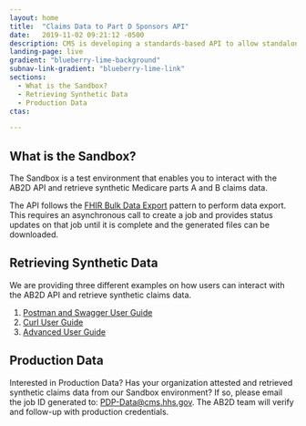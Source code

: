 ```yaml
---
layout: home
title:  "Claims Data to Part D Sponsors API"
date:   2019-11-02 09:21:12 -0500 
description: CMS is developing a standards-based API to allow standalone Medicare Part D plan (PDP) sponsors to retrieve Medicare claims data for their enrollees.
landing-page: live
gradient: "blueberry-lime-background"
subnav-link-gradient: "blueberry-lime-link"
sections:
  - What is the Sandbox?
  - Retrieving Synthetic Data
  - Production Data
ctas:

---
```

<style>
.ds-c-table td,
.ds-c-table th {
    padding: 0.3rem;
    font-size: small;
}
</style>

## What is the Sandbox?

The Sandbox is a test environment that enables you to interact with the AB2D API and retrieve synthetic Medicare parts 
A and B claims data.

The API follows the [FHIR Bulk Data Export](https://hl7.org/fhir/uv/bulkdata/export/index.html) pattern to perform data 
export. This requires an asynchronous call to create a job and provides status updates on that job until it 
is complete and the generated files can be downloaded.

## Retrieving Synthetic Data

We are providing three different examples on how users can interact with the AB2D API and retrieve synthetic claims data.

1. [Postman and Swagger User Guide](tutorial-postman.html)
2. [Curl User Guide](tutorial-curl.html)
3. [Advanced User Guide](advanced_user_guide.html)

## Production Data

Interested in Production Data? Has your organization attested and retrieved synthetic claims data from our Sandbox 
environment? If so, please email the job ID generated to: [PDP-Data@cms.hhs.gov](PDP-Data@cms.hhs.gov). The AB2D team 
will verify and follow-up with production credentials. 

